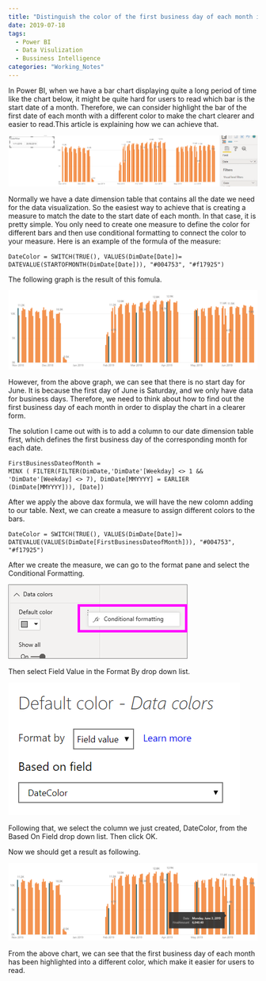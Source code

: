 ```yaml
---
title: "Distinguish the color of the first business day of each month in the bar charts in Power BI"
date: 2019-07-18
tags: 
  - Power BI
  - Data Visulization
  - Bussiness Intelligence
categories: "Working_Notes" 
---
```


In Power BI, when we have a bar chart displaying quite a long period of time like the chart below, it might be quite hard for users to read which bar is the start date of a month. Therefore, we can consider highlight the bar of the first date of each month with a different color to make the chart clearer and easier to read.<!-- more -->This article is explaining how we can achieve that.

![BarChart](/assets/images/2019-07-18/BarChart.png)

Normally we have a date dimension table that contains all the date we need for the data visualization. So the easiest way to achieve that is creating a measure to match the date to the start date of each month. In that case, it is pretty simple. You only need to create one measure to define the color for different bars and then use conditional formatting to connect the color to your measure. Here is an example of the formula of the measure: 

```
DateColor = SWITCH(TRUE(), VALUES(DimDate[Date])= DATEVALUE(STARTOFMONTH(DimDate[Date])), "#004753", "#f17925")
```

The following graph is the result of this fomula.

![FirstDateOfMonth](/assets/images/2019-07-18/FirstDateOfMonth.PNG)

However, from the above graph, we can see that there is no start day for June. It is because the first day of June is Saturday, and we only have data for business days. Therefore, we need to think about how to find out the first business day of each month in order to display the chart in a clearer form.

The solution I came out with is to add a column to our date dimension table first, which defines the first business day of the corresponding month for each date. 

```
FirstBusinessDateofMonth = 
MINX ( FILTER(FILTER(DimDate,'DimDate'[Weekday] <> 1 && 'DimDate'[Weekday] <> 7), DimDate[MMYYYY] = EARLIER (DimDate[MMYYYY])), [Date])
```

After we apply the above dax formula, we will have the new colomn adding to our table. Next, we can create a measure to assign different colors to the bars.

```
DateColor = SWITCH(TRUE(), VALUES(DimDate[Date])= DATEVALUE(VALUES(DimDate[FirstBusinessDateofMonth])), "#004753", "#f17925") 
```

After we create the measure, we can go to the format pane and select the Conditional Formatting.

![ConditionalFormatting](/assets/images/2019-07-18/ConditionalFormatting.png)

Then select Field Value in the Format By drop down list. 

![Field](/assets/images/2019-07-18/Field.png)

Following that, we select the column we just created, DateColor, from the Based On Field drop down list. 
Then click OK.

Now we should get a result as following. 

![FinalBarChart](/assets/images/2019-07-18/FinalBarChart.png)

From the above chart, we can see that the first business day of each month has been highlighted into a different color, which make it easier for users to read.
